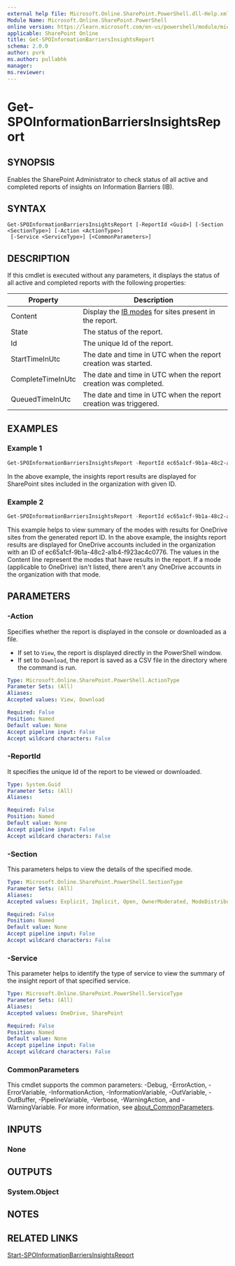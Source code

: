 ```yaml
---
external help file: Microsoft.Online.SharePoint.PowerShell.dll-Help.xml
Module Name: Microsoft.Online.SharePoint.PowerShell
online version: https://learn.microsoft.com/en-us/powershell/module/microsoft.online.sharepoint.powershell/get-spoinformationbarriersinsightsreport
applicable: SharePoint Online
title: Get-SPOInformationBarriersInsightsReport
schema: 2.0.0
author: pvrk
ms.author: pullabhk
manager:
ms.reviewer:
---
```


# Get-SPOInformationBarriersInsightsReport

## SYNOPSIS

Enables the SharePoint Administrator to check status of all active and completed reports of insights on Information Barriers (IB).

## SYNTAX

```
Get-SPOInformationBarriersInsightsReport [-ReportId <Guid>] [-Section <SectionType>] [-Action <ActionType>]
 [-Service <ServiceType>] [<CommonParameters>]
```

## DESCRIPTION

If this cmdlet is executed without any parameters, it displays the status of all active and completed reports with the following properties:

|Property  |Description  |
|---------|---------|
|Content     | Display the [IB modes](/purview/information-barriers-insights-report) for sites present in the report.      |
|State     | The status of the report.   |
|Id     | The unique Id of the report.     |
|StartTimeInUtc     |  The date and time in UTC when the report creation was started.       |
|CompleteTimeInUtc     |  The date and time in UTC when the report creation was completed.       |
|QueuedTimeInUtc     |   The date and time in UTC when the report creation was triggered.      |

## EXAMPLES

### Example 1

```powershell
Get-SPOInformationBarriersInsightsReport -ReportId ec65a1cf-9b1a-48c2-a1b4-f923ac4c0776
```

In the above example, the insights report results are displayed for SharePoint sites included in the organization with given ID.

### Example 2

```powershell
Get-SPOInformationBarriersInsightsReport -ReportId ec65a1cf-9b1a-48c2-a1b4-f923ac4c0776 -service OneDrive
```

This example helps to view summary of the modes with results for OneDrive sites from the generated report ID. In the above example, the insights report results are displayed for OneDrive accounts included in the organization with an ID of ec65a1cf-9b1a-48c2-a1b4-f923ac4c0776. The values in the Content line represent the modes that have results in the report. If a mode (applicable to OneDrive) isn't listed, there aren't any OneDrive accounts in the organization with that mode.

## PARAMETERS

### -Action

Specifies whether the report is displayed in the console or downloaded as a file.

- If set to `View`, the report is displayed directly in the PowerShell window.
- If set to `Download`, the report is saved as a CSV file in the directory where the command is run.

```yaml
Type: Microsoft.Online.SharePoint.PowerShell.ActionType
Parameter Sets: (All)
Aliases:
Accepted values: View, Download

Required: False
Position: Named
Default value: None
Accept pipeline input: False
Accept wildcard characters: False
```

### -ReportId

It specifies the unique Id of the report to be viewed or downloaded.

```yaml
Type: System.Guid
Parameter Sets: (All)
Aliases:

Required: False
Position: Named
Default value: None
Accept pipeline input: False
Accept wildcard characters: False
```

### -Section

This parameters helps to view the details of the specified mode.

```yaml
Type: Microsoft.Online.SharePoint.PowerShell.SectionType
Parameter Sets: (All)
Aliases:
Accepted values: Explicit, Implicit, Open, OwnerModerated, ModeDistribution, Mixed

Required: False
Position: Named
Default value: None
Accept pipeline input: False
Accept wildcard characters: False
```

### -Service

This parameter helps to identify the type of service to view the summary of the insight report of that specified service.

```yaml
Type: Microsoft.Online.SharePoint.PowerShell.ServiceType
Parameter Sets: (All)
Aliases:
Accepted values: OneDrive, SharePoint

Required: False
Position: Named
Default value: None
Accept pipeline input: False
Accept wildcard characters: False
```

### CommonParameters
This cmdlet supports the common parameters: -Debug, -ErrorAction, -ErrorVariable, -InformationAction, -InformationVariable, -OutVariable, -OutBuffer, -PipelineVariable, -Verbose, -WarningAction, and -WarningVariable. For more information, see [about_CommonParameters](https://go.microsoft.com/fwlink/?LinkID=113216).

## INPUTS

### None

## OUTPUTS

### System.Object

## NOTES

## RELATED LINKS

[Start-SPOInformationBarriersInsightsReport](./Start-SPOInformationBarriersInsightsReport.md)
